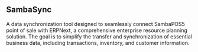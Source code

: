 ## SambaSync 

A data synchronization tool designed to seamlessly connect SambaPOS5 point of sale with ERPNext, a comprehensive enterprise resource planning solution. The goal is to simplify the transfer and synchronization of essential business data, including transactions, inventory, and customer information.
